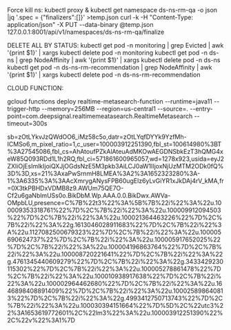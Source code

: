 Force kill ns:
kubectl proxy &
kubectl get namespace ds-ns-rm-qa -o json |jq '.spec = {"finalizers":[]}' >temp.json
curl -k -H "Content-Type: application/json" -X PUT --data-binary @temp.json 127.0.0.1:8001/api/v1/namespaces/ds-ns-rm-qa/finalize

DELETE ALL BY STATUS:
kubectl get pod -n monitoring | grep Evicted | awk '{print $1}' | xargs kubectl delete pod -n monitoring
kubectl get pod -n ds-ns | grep NodeAffinity | awk '{print $1}' | xargs kubectl delete pod -n ds-ns
kubectl get pod -n ds-ns-rm-recommendation | grep NodeAffinity | awk '{print $1}' | xargs kubectl delete pod -n ds-ns-rm-recommendation

CLOUD FUNCTION:
<!-- with enviroment -->
gcloud functions deploy realtime-metasearch-function --runtime=java11 --trigger-http --memory=256MB --region=us-central1 --source=. --entry-point=com.deepsignal.realtimemeatasearch.RealtimeMetasearch --timeout=300s


sb=zOtLYkvJzQWdOO6_iMz58c5o,datr=zOtLYqfDYYk9YzfMh-ICMSo6,m_pixel_ratio=1,c_user=100003912251390,fbl_st=100614980%3BT%3A27545086,fbl_cs=AhAtoufPZkAlAteuAdMKOwAEGDNSbkEzT3hQMG4xeW85Q093RDd1L1h2RQ,fbl_ci=571861600965057,wd=1278x923,usida=eyJ2ZXIiOjEsImlkIjoiQXJjOGdsNzE5M3pkb3AiLCJ0aW1lIjoxNjUzMTM2ODk0fQ%3D%3D,xs=21%3AxaPwSrnmH8LMEA%3A2%3A1652323280%3A-1%3A6335%3A%3AAcXmrygANysFPB60ugElz6yLvGiYR1xJkDAj4rV_kMA,fr=0X3tkPBHDxVDMB8z9.AWUm75QE7O-Cf2u6gaNblmUSs0o.BikDbM.Wp.AAA.0.0.BikDwx.AWVa-OMpbLU,presence=C%7B%22t3%22%3A%5B%7B%22i%22%3A%22u.100009353318761%22%7D%2C%7B%22i%22%3A%22u.100009912094503%22%7D%2C%7B%22i%22%3A%22u.100021364463226%22%7D%2C%7B%22i%22%3A%22g.1613046028911683%22%7D%2C%7B%22i%22%3A%22u.1127082500679323%22%7D%2C%7B%22i%22%3A%22u.100005690624737%22%7D%2C%7B%22i%22%3A%22u.100005917652025%22%7D%2C%7B%22i%22%3A%22u.100004196863764%22%7D%2C%7B%22i%22%3A%22u.100008720221641%22%7D%2C%7B%22i%22%3A%22g.4761345440609279%22%7D%2C%7B%22i%22%3A%22g.3433429230115302%22%7D%2C%7B%22i%22%3A%22u.100005278861478%22%7D%2C%7B%22i%22%3A%22u.100010938917638%22%7D%2C%7B%22i%22%3A%22u.100002964462680%22%7D%2C%7B%22i%22%3A%22u.1646898408891409%22%7D%2C%7B%22i%22%3A%22u.100025898640813%22%7D%2C%7B%22i%22%3A%22g.4993412750713743%22%7D%2C%7B%22i%22%3A%22u.100030394151664%22%7D%5D%2C%22utc3%22%3A1653619772601%2C%22lm3%22%3A%22u.100003912251390%22%2C%22v%22%3A1%7D